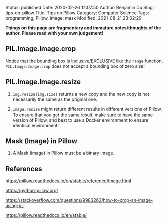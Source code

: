 Status: published
Date: 2020-02-26 12:07:50
Author: Benjamin Du
Slug: tips-on-pillow
Title: Tips on Pillow
Category: Computer Science
Tags: programming, Pillow, image, mask
Modified: 2021-08-21 23:02:29

**Things on this page are fragmentary and immature notes/thoughts of the author. Please read with your own judgement!**

## PIL.Image.Image.crop

Notice that the bounding box is inclusive/EXCLUSIVE like the `range` function.
`PIL.Image.Image.crop` does not accept a bounding box of zero size!

## PIL.Image.Image.resize

1. `img.resize(img.size)` returns a new copy and the new copy is not necessarily the same as the original one.

2. `Image.resize` might return different results in different versions of Pillow.
    To ensure that you get the same result,
    make sure to have the same version of Pillow,
    and best to use a Docker environment to ensure identical environment.

## Mask (Image) in Pillow

1. A Mask (image) in Pillow must be a binary image.

## References

https://pillow.readthedocs.io/en/stable/reference/Image.html

https://python-pillow.org/

https://stackoverflow.com/questions/9983263/how-to-crop-an-image-using-pil

https://pillow.readthedocs.io/en/stable/
